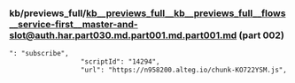 ### kb/previews_full/kb__previews_full__kb__previews_full__flows__service-first__master-and-slot@auth.har.part030.md.part001.md.part001.md (part 002)

```md
": "subscribe",
                  "scriptId": "14294",
                  "url": "https://n958200.alteg.io/chunk-KO722YSM.js",
 
```

```
